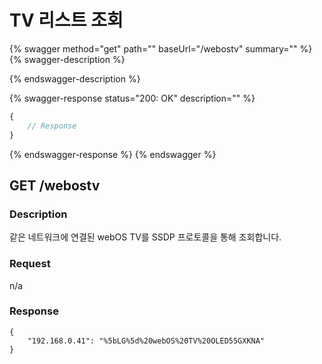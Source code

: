 # TV 리스트 조회

{% swagger method="get" path="" baseUrl="/webostv" summary="" %}
{% swagger-description %}

{% endswagger-description %}

{% swagger-response status="200: OK" description="" %}
```javascript
{
    // Response
}
```
{% endswagger-response %}
{% endswagger %}

## GET /webostv

### Description

같은 네트워크에 연결된 webOS TV를 SSDP 프로토콜을 통해 조회합니다.

### Request

n/a

### Response

```
{
    "192.168.0.41": "%5bLG%5d%20webOS%20TV%20OLED55GXKNA"
}
```

